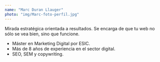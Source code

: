 ```yaml
---
name: "Marc Duran Llauger"
photo: "img/Marc-foto-perfil.jpg"
---
```


Mirada estratégica orientada a resultados. Se encarga de que tu web no sólo se vea bien, sino que funcione.

- Máster en Marketing Digital por ESIC.
- Más de 8 años de experiencia en el sector digital.
- SEO, SEM y copywriting.
